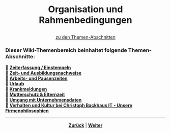 # <p align="center">Organisation und Rahmenbedingungen</p>

<p align="center">
<a href="#dieser-wiki-themenbereich-beinhaltet-folgende-themen-abschnitte">zu den Themen-Abschnitten</a>
</p>

<!-- ggf. noch ergänzen: Einleitungstext zum Abschnitt -->

### Dieser Wiki-Themenbereich beinhaltet folgende Themen-Abschnitte:

🔹 [**Zeiterfassung / Einstempeln**](/docs/01-organisation/01-zeiterfassung/README.md) </br>
🔹 [**Zeit- und Ausbildungsnachweise**](/docs/01-organisation/02-zeit_und_ausbildungsnachweise/README.md) </br>
🔹 [**Arbeits- und Pausenzeiten**](/docs/01-organisation/03-arbeits_und_pausenzeiten/README.md)</br>
🔹 [**Urlaub**](/docs/01-organisation/04-urlaub/README.md) </br>
🔹 [**Krankmeldungen**](/docs/01-organisation/05-krankmeldungen/README.md) </br>
🔹 [**Mutterschutz & Elternzeit**](/docs/01-organisation/06-mutterschutz_und_elternzeit/README.md) </br>
🔹 [**Umgang mit Unternehmensdaten**](/docs/01-organisation/07-datenschutz/README.md) </br>
🔹 [**Verhalten und Kultur bei Christoph Backhaus IT - Unsere Firmenphilosophien**](/docs/01-organisation/08-firmenphilosophie/README.md) </br>

---

<p align="center">
<a href="/docs/00-willkommen/README.md"><strong>Zurück</strong></a> | <a href="/docs/01-organisation/01-zeiterfassung/README.md"><strong>Weiter</strong></a>
</p>
